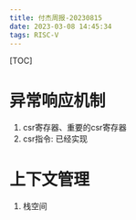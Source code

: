 ```yaml
---
title: 付杰周报-20230815
date: 2023-03-08 14:45:34
tags: RISC-V
---
```


[TOC]

# 异常响应机制

1. csr寄存器、重要的csr寄存器
2. csr指令: 已经实现

# 上下文管理

1. 栈空间
